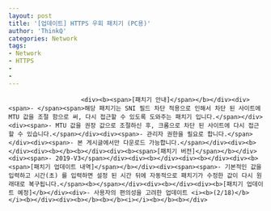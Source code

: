 ```yaml
---
layout: post
title: '[업데이트] HTTPS 우회 패치기 (PC용)'
author: 'ThinkQ'
categories: Network
tags:
- Network
- HTTPS
-
-
---
```



<script> location.href='https://cafe.naver.com/develoid/851494' ; </script>


















						<div><b><span>[패치기 안내]</span></b></div><div><span>- </span><span>해당 패치기는 SNI 필드 차단 적용으로 인해서 차단 된 사이트에 MTU 값을 조절 함으로 써, 다시 접근할 수 있도록 도와주는 패치기 입니다.</span></div><div><span>- MTU 값을 권장 값으로 조절하신 후, 크롬으로 차단 된 사이트에 다시 접근 할 수 있습니다.</span></div><div><span>- 관리자 권한을 필요로 합니다.</span></div><div><span>- 본 게시글에서만 다운로드 가능합니다.</span></div><div><b></div><div><b></b><b></div><div><b><span>[패치기 버전]</span></b></div><div><span>- 2019-V3</span></div><div><b></div><div><b></div><div><b><span>[패치기 업데이트 내역]</span></b></div><div><span><span>- 기본적인 값을 입력하고 시간(초) 를 입력하면 설정 된 시간 뒤에 자동적으로 패치기가 수정한 값이 다시 원래대로 복구됩니다.</span><b></span></div><div><b></div><div><b>[패치기 업데이트 예정]</b></div><div>- 사용자의 편의성을 고려한 업데이트 <i><b>(2/18)</b></i><b></div><div><b></b><b></b><i></i><b></b><b></div>
